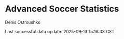 # Advanced Soccer Statistics
Denis Ostroushko

<!-- gfm -->

Last successful data update: 2025-09-13 15:16:33 CST
